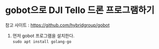 # gobot으로 DJI Tello 드론 프로그램하기   

참고 사이트 : https://github.com/hybridgroup/gobot   

1. 먼저 gobot 프로그램을 설치한다.   
   `sudo apt install golang-go`   
   
